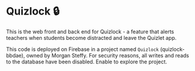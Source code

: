 # Quizlock 🔒
This is the web front and back end for Quizlock - a feature that alerts teachers when students become distracted and leave the Quizlet app.

This code is deployed on Firebase in a project named `Quizlock` (quizlock-bbdae), owned by Morgan Steffy. For security reasons, all writes and reads to the database have been disabled. Enable to explore the project.
